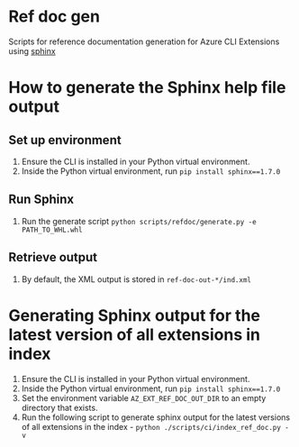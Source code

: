 # Ref doc gen #

Scripts for reference documentation generation for Azure CLI Extensions using [sphinx](http://www.sphinx-doc.org/en/master/)

# How to generate the Sphinx help file output #

## Set up environment ##

1. Ensure the CLI is installed in your Python virtual environment.
2. Inside the Python virtual environment, run `pip install sphinx==1.7.0`

## Run Sphinx ##

1. Run the generate script `python scripts/refdoc/generate.py -e PATH_TO_WHL.whl`

## Retrieve output ##

1. By default, the XML output is stored in `ref-doc-out-*/ind.xml`

# Generating Sphinx output for the latest version of all extensions in index #

1. Ensure the CLI is installed in your Python virtual environment.
2. Inside the Python virtual environment, run `pip install sphinx==1.7.0`
3. Set the environment variable `AZ_EXT_REF_DOC_OUT_DIR` to an empty directory that exists.
4. Run the following script to generate sphinx output for the latest versions of all extensions in the index - `python ./scripts/ci/index_ref_doc.py -v`
